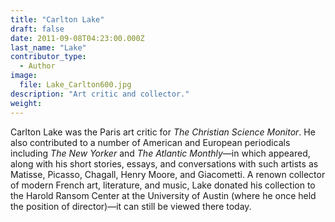 ```yaml
---
title: "Carlton Lake"
draft: false
date: 2011-09-08T04:23:00.000Z
last_name: "Lake"
contributor_type:
  - Author
image:
  file: Lake_Carlton600.jpg
description: "Art critic and collector."
weight:
---
```


Carlton Lake was the Paris art critic for _The Christian Science Monitor_. He also contributed to a number of American and European periodicals including _The New Yorker_ and _The Atlantic Monthly_—in which appeared, along with his short stories, essays, and conversations with such artists as Matisse, Picasso, Chagall, Henry Moore, and Giacometti. A renown collector of modern French art, literature, and music, Lake donated his collection to the Harold Ransom Center at the University of Austin (where he once held the position of director)—it can still be viewed there today.

